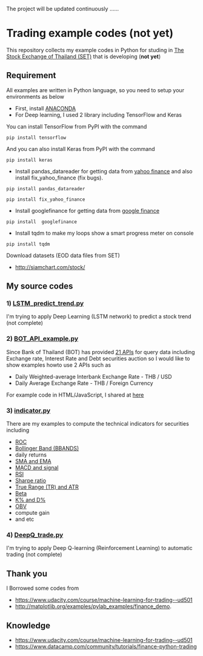 The project will be updated continuously ......  

# Trading example codes (not yet)

This repository collects my example codes in Python for studing in [The Stock Exchange of Thailand (SET)](http://www.set.or.th/set/mainpage.do) that is developing (__not yet__)

## Requirement

All examples are written in Python language, so you need to setup your environments as below 

* First, install [ANACONDA](https://www.continuum.io/downloads)
* For Deep learning, I used 2 library including TensorFlow and Keras

You can install TensorFlow from PyPI with the command

`pip install tensorflow`

And you can also install Keras from PyPI with the command

`pip install keras`

* Install pandas_datareader for getting data from [yahoo finance](https://finance.yahoo.com/) and also install fix_yahoo_finance (fix bugs).

`pip install pandas_datareader`

`pip install fix_yahoo_finance`

* Install googlefinance for getting data from [google finance](https://www.google.com/finance) 

`pip install  googlefinance`

* Install tqdm to make my loops show a smart progress meter on console

`pip install tqdm`


Download datasets (EOD data files from SET)

* http://siamchart.com/stock/


## My source codes


### 1) [LSTM_predict_trend.py](LSTM_predict_trend.py) 

I'm trying to apply Deep Learning (LSTM network) to predict a stock trend (not complete)


### 2) [BOT_API_example.py](BOT_API_example.py)

Since Bank of Thailand (BOT) has provided [21 APIs](https://iapi.bot.or.th/Developer?lang=th) for query data including Exchange rate, Interest Rate and Debt securities auction so I would like to show examples howto use 2 APIs such as
- Daily Weighted-average Interbank Exchange Rate - THB / USD
- Daily Average Exchange Rate - THB / Foreign Currency

For example code in HTML/JavaScript, I shared at [here](https://gist.github.com/adminho/0159bb53c02bfdee1c4c31de3d8ecd92)


### 3) [indicator.py](indicator.py) 

There are my examples to compute the technical indicators for securities including

* [ROC](http://stockcharts.com/school/doku.php?id=chart_school:technical_indicators:rate_of_change_roc_and_momentum)
* [Bollinger Band (BBANDS)](http://stockcharts.com/school/doku.php?id=chart_school:technical_indicators:bollinger_bands)
* daily returns
* [SMA and EMA](http://stockcharts.com/school/doku.php?id=chart_school:technical_indicators:moving_averages)
* [MACD and signal](http://stockcharts.com/school/doku.php?id=chart_school:technical_indicators:moving_average_convergence_divergence_macd)
* [RSI](http://stockcharts.com/school/doku.php?id=chart_school:technical_indicators:relative_strength_index_rsi)
* [Sharpe ratio](http://www.investopedia.com/terms/s/sharperatio.asp?lgl=rira-baseline-vertical)
* [True Range (TR) and ATR](http://stockcharts.com/school/doku.php?id=chart_school:technical_indicators:average_true_range_atr)
* [Beta](http://www.investopedia.com/terms/b/beta.asp?lgl=rira-baseline-vertical)
* [K% and D%](http://stockcharts.com/school/doku.php?id=chart_school:technical_indicators:stochastic_oscillator_fast_slow_and_full)
* [OBV](http://stockcharts.com/school/doku.php?id=chart_school:technical_indicators:on_balance_volume_obv)
* compute gain 
* and etc


### 4) [DeepQ_trade.py](DeepQ_trade.py)

I'm trying to apply Deep Q-learning (Reinforcement Learning) to automatic trading (not complete)


## Thank you

I Borrowed some codes from

* https://www.udacity.com/course/machine-learning-for-trading--ud501
* http://matplotlib.org/examples/pylab_examples/finance_demo.

## Knowledge

* https://www.udacity.com/course/machine-learning-for-trading--ud501
* https://www.datacamp.com/community/tutorials/finance-python-trading
